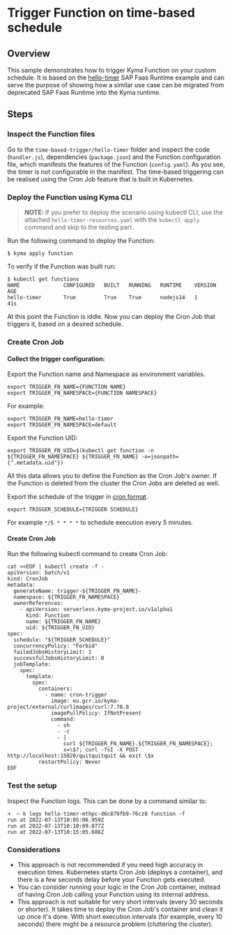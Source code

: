 # Trigger Function on time-based schedule

## Overview

This sample demonstrates how to trigger Kyma Function on your custom schedule.
It is based on the [hello-timer](https://github.com/SAP-samples/cloud-function-nodejs-samples/tree/master/examples/hello-timer) SAP Faas Runtime example and can serve the purpose of showing how a similar use case can be migrated from deprecated SAP Faas Runtime into the Kyma runtime.


## Steps

### Inspect the Function files

Go to the `time-based-trigger/hello-timer` folder and inspect the code (`handler.js`), dependencies (`package.json`) and the Function configuration file, which manifests the features of the Function (`config.yaml`).
As you see, the timer is not configurable in the manifest. The time-based triggering can be realised using the Cron Job feature that is built in Kubernetes. 


### Deploy the Function using Kyma CLI

> **NOTE:** If you prefer to deploy the scenario using kubectl CLI, use the attached `hello-timer-resources.yaml` with the `kubectl apply` command and skip to the testing part.

Run the following command to deploy the Function:

```shell
$ kyma apply function
```

To verify if the Function was built run:

```shell
$ kubectl get functions   
NAME              CONFIGURED   BUILT   RUNNING   RUNTIME    VERSION   AGE
hello-timer       True         True    True      nodejs14   1         41s
```

At this point the Function is iddle. Now you can deploy the Cron Job that triggers it, based on a desired schedule.

### Create Cron Job 

#### Collect the trigger configuration:

Export the Function name and Namespace as environment variables.

```shell
export TRIGGER_FN_NAME={FUNCTION NAME}
export TRIGGER_FN_NAMESPACE={FUNCTION NAMESPACE}
```
For example:

```shell
export TRIGGER_FN_NAME=hello-timer
export TRIGGER_FN_NAMESPACE=default
```

Export the Function UID:
```shell
export TRIGGER_FN_UID=$(kubectl get function -n ${TRIGGER_FN_NAMESPACE} ${TRIGGER_FN_NAME} -o=jsonpath={".metadata.uid"})
```

All this data allows you to define the Function as the Cron Job's owner. If the Function is deleted from the cluster the Cron Jobs are deleted as well.

Export the schedule of the trigger in [cron format](https://en.wikipedia.org/wiki/Cron).
```shell
export TRIGGER_SCHEDULE={TRIGGER SCHEDULE}
```
For example `*/5 * * * *` to schedule execution every 5 minutes.

#### Create Cron Job

Run the following kubectl command to create Cron Job:

```shell
cat <<EOF | kubectl create -f -
apiVersion: batch/v1
kind: CronJob
metadata:
  generateName: trigger-${TRIGGER_FN_NAME}-
  namespace: ${TRIGGER_FN_NAMESPACE}
  ownerReferences:
    - apiVersion: serverless.kyma-project.io/v1alpha1
      kind: Function
      name: ${TRIGGER_FN_NAME}
      uid: ${TRIGGER_FN_UID}
spec:
  schedule: "${TRIGGER_SCHEDULE}"
  concurrencyPolicy: "Forbid"
  failedJobsHistoryLimit: 1
  successfulJobsHistoryLimit: 0
  jobTemplate:
    spec:
      template:
        spec:
          containers:
            - name: cron-trigger
              image: eu.gcr.io/kyma-project/external/curlimages/curl:7.70.0
              imagePullPolicy: IfNotPresent
              command:
                - sh
                - -c
                - |
                  curl ${TRIGGER_FN_NAME}.${TRIGGER_FN_NAMESPACE};
                  x=\$?; curl -fsI -X POST http://localhost:15020/quitquitquit && exit \$x
          restartPolicy: Never
EOF

```

### Test the setup

Inspect the Function logs. This can be done by a command similar to:

```shell
➜  ~ k logs hello-timer-mthpc-d6c879fb9-76cz8 function -f
run at 2022-07-13T10:05:06.959Z
run at 2022-07-13T10:10:09.077Z
run at 2022-07-13T10:15:05.686Z
```

### Considerations

 - This approach is not recommended if you need high accuracy in execution times. Kubernetes starts Cron Job (deploys a container), and there is a few seconds delay before your Function gets executed. 
 - You can consider running your logic in the Cron Job container, instead of having Cron Job calling your Function using its internal address.
 - This approach is not suitable for very short intervals (every 30 seconds or shorter). It takes time to deploy the Cron Job's container and clean it up once it's done. With short execution intervals (for example, every 10 seconds) there might be a resource problem (cluttering the cluster). 
